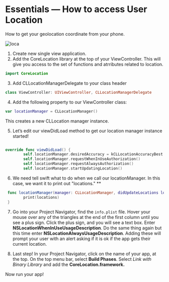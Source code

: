 # Essentials — How to access User Location

How to get your geolocation coordinate from your phone.

![loca](http://i.giphy.com/HzMfJIkTZgx8s.gif)

1. Create new single view application.
2. Add the CoreLocation library at the top of your ViewController.  This will give you access to the set of functions and atrributes related to location.

```swift 
import CoreLocation
```

3.  Add CLLocationManagerDelegate to your class header

```swift 
class ViewController: UIViewController, CLLocationManagerDelegate
```

4.  Add the following property to our ViewController class:

```swift 
var locationManager = CLLocationManager() 
```

This creates a new CLLocation manager instance.


5. Let’s edit our viewDidLoad method to get our location manager instance started!

```swift

override func viewDidLoad() {
        self.locationManager.desiredAccuracy = kCLLocationAccuracyBest
        self.locationManager.requestWhenInUseAuthorization()
        self.locationManager.requestAlwaysAuthorization()
        self.locationManager.startUpdatingLocation()


```

6. We need tell swift what to do when we call our locationManager.  In this case, we want it to print out "locations."  **

```swift
 func locationManager(manager: CLLocationManager, didUpdateLocations locations: [CLLocation]) {
        print(locations)
 }
```

7. Go into your Project Navigator, find the ```info.plist``` file.  Hover your mouse over any of the triangles at the end of the first column until you see a plus sign.  Click the plus sign, and you will see a text box. Enter **NSLocationWhenInUseUsageDescription**.  Do the same thing again but this time enter **NSLocationAlwaysUsageDescription**.  Adding these will prompt your user with an alert asking if it is ok if the app gets their current location.


8. Last step!  In your Project Navigator, click on the name of your app, at the top.  On the top menu bar, select **Build Phases**.  Select *Link with Binary Library* and add the **CoreLocation.framework.**

Now run your app!
